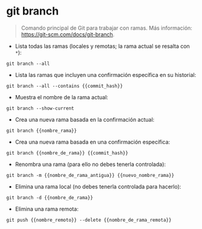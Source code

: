 # git branch

> Comando principal de Git para trabajar con ramas.
> Más información: <https://git-scm.com/docs/git-branch>.

- Lista todas las ramas (locales y remotas; la rama actual se resalta con `*`):

`git branch --all`

- Lista las ramas que incluyen una confirmación específica en su historial:

`git branch --all --contains {{commit_hash}}`

- Muestra el nombre de la rama actual:

`git branch --show-current`

- Crea una nueva rama basada en la confirmación actual:

`git branch {{nombre_rama}}`

- Crea una nueva rama basada en una confirmación específica:

`git branch {{nombre_de_rama}} {{commit_hash}}`

- Renombra una rama (para ello no debes tenerla controlada):

`git branch -m {{nombre_de_rama_antigua}} {{nuevo_nombre_rama}}`

- Elimina una rama local (no debes tenerla controlada para hacerlo):

`git branch -d {{nombre_de_rama}}`

- Elimina una rama remota:

`git push {{nombre_remoto}} --delete {{nombre_de_rama_remota}}`
